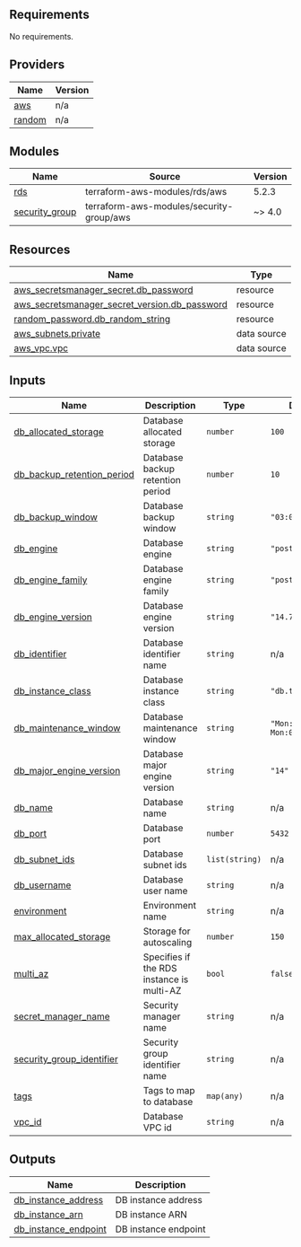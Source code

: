<!-- BEGIN_TF_DOCS -->
## Requirements

No requirements.

## Providers

| Name | Version |
|------|---------|
| <a name="provider_aws"></a> [aws](#provider\_aws) | n/a |
| <a name="provider_random"></a> [random](#provider\_random) | n/a |

## Modules

| Name | Source | Version |
|------|--------|---------|
| <a name="module_rds"></a> [rds](#module\_rds) | terraform-aws-modules/rds/aws | 5.2.3 |
| <a name="module_security_group"></a> [security\_group](#module\_security\_group) | terraform-aws-modules/security-group/aws | ~> 4.0 |

## Resources

| Name | Type |
|------|------|
| [aws_secretsmanager_secret.db_password](https://registry.terraform.io/providers/hashicorp/aws/latest/docs/resources/secretsmanager_secret) | resource |
| [aws_secretsmanager_secret_version.db_password](https://registry.terraform.io/providers/hashicorp/aws/latest/docs/resources/secretsmanager_secret_version) | resource |
| [random_password.db_random_string](https://registry.terraform.io/providers/hashicorp/random/latest/docs/resources/password) | resource |
| [aws_subnets.private](https://registry.terraform.io/providers/hashicorp/aws/latest/docs/data-sources/subnets) | data source |
| [aws_vpc.vpc](https://registry.terraform.io/providers/hashicorp/aws/latest/docs/data-sources/vpc) | data source |

## Inputs

| Name | Description | Type | Default | Required |
|------|-------------|------|---------|:--------:|
| <a name="input_db_allocated_storage"></a> [db\_allocated\_storage](#input\_db\_allocated\_storage) | Database allocated storage | `number` | `100` | no |
| <a name="input_db_backup_retention_period"></a> [db\_backup\_retention\_period](#input\_db\_backup\_retention\_period) | Database backup retention period | `number` | `10` | no |
| <a name="input_db_backup_window"></a> [db\_backup\_window](#input\_db\_backup\_window) | Database backup window | `string` | `"03:00-06:00"` | no |
| <a name="input_db_engine"></a> [db\_engine](#input\_db\_engine) | Database engine | `string` | `"postgres"` | no |
| <a name="input_db_engine_family"></a> [db\_engine\_family](#input\_db\_engine\_family) | Database engine family | `string` | `"postgres14"` | no |
| <a name="input_db_engine_version"></a> [db\_engine\_version](#input\_db\_engine\_version) | Database engine version | `string` | `"14.7"` | no |
| <a name="input_db_identifier"></a> [db\_identifier](#input\_db\_identifier) | Database identifier name | `string` | n/a | yes |
| <a name="input_db_instance_class"></a> [db\_instance\_class](#input\_db\_instance\_class) | Database instance class | `string` | `"db.t4g.medium"` | no |
| <a name="input_db_maintenance_window"></a> [db\_maintenance\_window](#input\_db\_maintenance\_window) | Database maintenance window | `string` | `"Mon:00:00-Mon:03:00"` | no |
| <a name="input_db_major_engine_version"></a> [db\_major\_engine\_version](#input\_db\_major\_engine\_version) | Database major engine version | `string` | `"14"` | no |
| <a name="input_db_name"></a> [db\_name](#input\_db\_name) | Database name | `string` | n/a | yes |
| <a name="input_db_port"></a> [db\_port](#input\_db\_port) | Database port | `number` | `5432` | no |
| <a name="input_db_subnet_ids"></a> [db\_subnet\_ids](#input\_db\_subnet\_ids) | Database subnet ids | `list(string)` | n/a | yes |
| <a name="input_db_username"></a> [db\_username](#input\_db\_username) | Database user name | `string` | n/a | yes |
| <a name="input_environment"></a> [environment](#input\_environment) | Environment name | `string` | n/a | yes |
| <a name="input_max_allocated_storage"></a> [max\_allocated\_storage](#input\_max\_allocated\_storage) | Storage for autoscaling | `number` | `150` | no |
| <a name="input_multi_az"></a> [multi\_az](#input\_multi\_az) | Specifies if the RDS instance is multi-AZ | `bool` | `false` | no |
| <a name="input_secret_manager_name"></a> [secret\_manager\_name](#input\_secret\_manager\_name) | Security manager name | `string` | n/a | yes |
| <a name="input_security_group_identifier"></a> [security\_group\_identifier](#input\_security\_group\_identifier) | Security group identifier name | `string` | n/a | yes |
| <a name="input_tags"></a> [tags](#input\_tags) | Tags to map to database | `map(any)` | n/a | yes |
| <a name="input_vpc_id"></a> [vpc\_id](#input\_vpc\_id) | Database VPC id | `string` | n/a | yes |

## Outputs

| Name | Description |
|------|-------------|
| <a name="output_db_instance_address"></a> [db\_instance\_address](#output\_db\_instance\_address) | DB instance address |
| <a name="output_db_instance_arn"></a> [db\_instance\_arn](#output\_db\_instance\_arn) | DB instance ARN |
| <a name="output_db_instance_endpoint"></a> [db\_instance\_endpoint](#output\_db\_instance\_endpoint) | DB instance endpoint |
<!-- END_TF_DOCS -->

